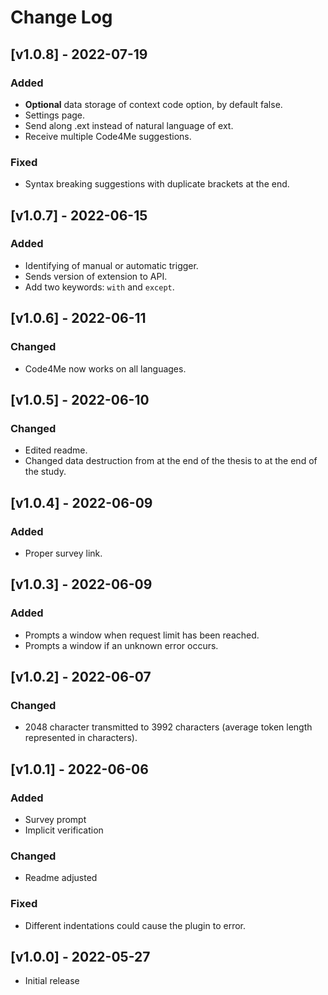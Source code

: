 # Change Log
## [v1.0.8] - 2022-07-19
### Added
- **Optional** data storage of context code option, by default false.
- Settings page.
- Send along .ext instead of natural language of ext.
- Receive multiple Code4Me suggestions.

### Fixed
- Syntax breaking suggestions with duplicate brackets at the end.

## [v1.0.7] - 2022-06-15
### Added
- Identifying of manual or automatic trigger.
- Sends version of extension to API.
- Add two keywords: `with` and `except`.

## [v1.0.6] - 2022-06-11
### Changed
- Code4Me now works on all languages.

## [v1.0.5] - 2022-06-10
### Changed
- Edited readme.
- Changed data destruction from at the end of the thesis to at the end of the study.

## [v1.0.4] - 2022-06-09
### Added
- Proper survey link.

## [v1.0.3] - 2022-06-09
### Added
- Prompts a window when request limit has been reached.
- Prompts a window if an unknown error occurs.

## [v1.0.2] - 2022-06-07
### Changed
- 2048 character transmitted to 3992 characters (average token length represented in characters).

## [v1.0.1] - 2022-06-06
### Added
- Survey prompt
- Implicit verification

### Changed
- Readme adjusted

### Fixed
- Different indentations could cause the plugin to error.

## [v1.0.0] - 2022-05-27
- Initial release